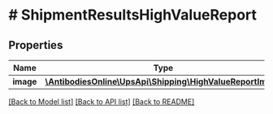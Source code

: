 # # ShipmentResultsHighValueReport

## Properties

Name | Type | Description | Notes
------------ | ------------- | ------------- | -------------
**image** | [**\AntibodiesOnline\UpsApi\Shipping\HighValueReportImage**](HighValueReportImage.md) |  |

[[Back to Model list]](../../README.md#models) [[Back to API list]](../../README.md#endpoints) [[Back to README]](../../README.md)
